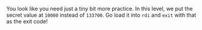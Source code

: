 You look like you need just a tiny bit more practice.
In this level, we put the secret value at `10000` instead of `133700`.
Go load it into `rdi` and `exit` with that as the exit code!
